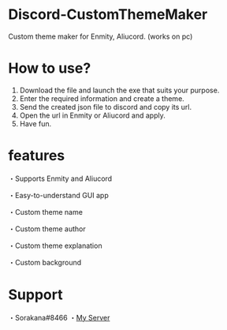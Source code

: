 # Discord-CustomThemeMaker
Custom theme maker for Enmity, Aliucord. (works on pc)
# How to use?
1. Download the file and launch the exe that suits your purpose.
2. Enter the required information and create a theme.
3. Send the created json file to discord and copy its url.
4. Open the url in Enmity or Aliucord and apply.
5. Have fun.
# features
・Supports Enmity and Aliucord

・Easy-to-understand GUI app

・Custom theme name

・Custom theme author

・Custom theme explanation

・Custom background
# Support
・Sorakana#8466
・[My Server](https://discord.gg/DQB6fcD6qq)
